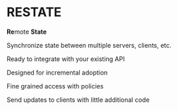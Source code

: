 # RESTATE

**Re**mote **State**

Synchronize state between multiple servers, clients, etc.

Ready to integrate with your existing API

Designed for incremental adoption

Fine grained access with policies

Send updates to clients with little additional code
